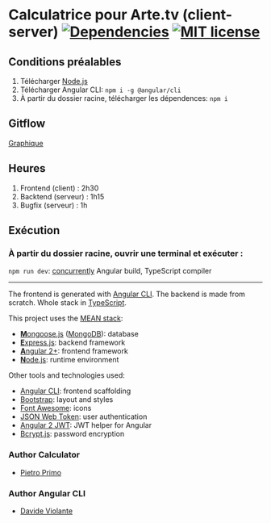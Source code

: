# Calculatrice pour Arte.tv (client-server) [![Dependencies](https://david-dm.org/DavideViolante/Angular-Full-Stack.svg)](https://www.paypal.me/dviolante) [![MIT license](http://img.shields.io/badge/license-MIT-lightgrey.svg)](http://opensource.org/licenses/MIT)

## Conditions préalables
1. Télécharger [Node.js](https://nodejs.org)
2. Télécharger Angular CLI: `npm i -g @angular/cli`
3. À partir du dossier racine, télécharger les dépendences: `npm i`

## Gitflow
[Graphique](https://github.com/primopietro/calculatrice/network)

## Heures
1. Frontend (client) : 2h30
2. Backtend (serveur) : 1h15 
3. Bugfix (serveur) : 1h 

## Exécution
### À partir du dossier racine, ouvrir une terminal et exécuter :
`npm run dev`: [concurrently](https://github.com/kimmobrunfeldt/concurrently)  Angular build, TypeScript compiler 

----
The frontend is generated with [Angular CLI](https://github.com/angular/angular-cli). The backend is made from scratch. Whole stack in [TypeScript](https://www.typescriptlang.org).

This project uses the [MEAN stack](https://en.wikipedia.org/wiki/MEAN_(software_bundle)):
* [**M**ongoose.js](http://www.mongoosejs.com) ([MongoDB](https://www.mongodb.com)): database
* [**E**xpress.js](http://expressjs.com): backend framework
* [**A**ngular 2+](https://angular.io): frontend framework
* [**N**ode.js](https://nodejs.org): runtime environment

Other tools and technologies used:
* [Angular CLI](https://cli.angular.io): frontend scaffolding
* [Bootstrap](http://www.getbootstrap.com): layout and styles
* [Font Awesome](http://fontawesome.io): icons
* [JSON Web Token](https://jwt.io): user authentication
* [Angular 2 JWT](https://github.com/auth0/angular2-jwt/tree/v1.0): JWT helper for Angular
* [Bcrypt.js](https://github.com/dcodeIO/bcrypt.js): password encryption

### Author Calculator 
* [Pietro Primo](https://github.com/primopietro)
### Author Angular CLI
* [Davide Violante](https://github.com/DavideViolante)
